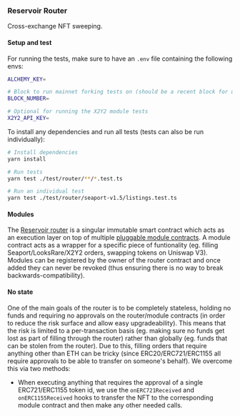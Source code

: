 ### Reservoir Router

Cross-exchange NFT sweeping.

#### Setup and test

For running the tests, make sure to have an `.env` file containing the following envs:

```bash
ALCHEMY_KEY=

# Block to run mainnet forking tests on (should be a recent block for up-to-date results, eg. 15321679)
BLOCK_NUMBER=

# Optional for running the X2Y2 module tests
X2Y2_API_KEY=
```

To install any dependencies and run all tests (tests can also be run individually):

```bash
# Install dependencies
yarn install

# Run tests
yarn test ./test/router/**/*.test.ts

# Run an individual test
yarn test ./test/router/seaport-v1.5/listings.test.ts
```

#### Modules

The [Reservoir router](../contracts/contracts/router/ReservoirV6_0_1.sol) is a singular immutable smart contract which acts as an execution layer on top of multiple [pluggable module contracts](../contracts/contracts/router/modules/). A module contract acts as a wrapper for a specific piece of funtionality (eg. filling Seaport/LooksRare/X2Y2 orders, swapping tokens on Uniswap V3). Modules can be registered by the owner of the router contract and once added they can never be revoked (thus ensuring there is no way to break backwards-compatibility).

#### No state

One of the main goals of the router is to be completely stateless, holding no funds and requiring no approvals on the router/module contracts (in order to reduce the risk surface and allow easy upgradeability). This means that the risk is limited to a per-transaction basis (eg. making sure no funds get lost as part of filling through the router) rather than globally (eg. funds that can be stolen from the router). Due to this, filling orders that require anything other than ETH can be tricky (since ERC20/ERC721/ERC1155 all require approvals to be able to transfer on someone's behalf). We overcome this via two methods:

- When executing anything that requires the approval of a single ERC721/ERC1155 token id, we use the `onERC721Received` and `onERC1155Received` hooks to transfer the NFT to the corresponding module contract and then make any other needed calls.
